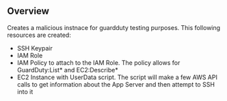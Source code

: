 ## Overview
Creates a malicious instnace for guardduty testing purposes. This following resources are created:
* SSH Keypair
* IAM Role
* IAM Policy to attach to the IAM Role. The policy allows for GuardDuty:List* and EC2:Describe*
* EC2 Instance with UserData script. The script will make a few AWS API calls to get information about the App Server and then attempt to SSH into it
